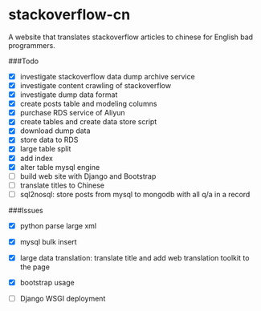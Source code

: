 # stackoverflow-cn
A website that translates stackoverflow articles to chinese for English bad programmers.

###Todo
- [x] investigate stackoverflow data dump archive service
- [x] investigate content crawling of stackoverflow
- [x] investigate dump data format
- [x] create posts table and modeling columns
- [x] purchase RDS service of Aliyun
- [x] create tables and create data store script
- [x] download dump data
- [x] store data to RDS 
- [x] large table split
- [x] add index
- [x] alter table mysql engine
- [ ] build web site with Django and Bootstrap
- [ ] translate titles to Chinese
- [ ] sql2nosql: store posts from mysql to mongodb with all q/a in a record 

###Issues
- [x] python parse large xml
- [x] mysql bulk insert
- [x] large data translation: translate title and add web translation toolkit to the page
- [x] bootstrap usage
- [ ] Django WSGI deployment

